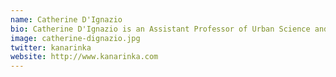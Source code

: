 ```yaml
---
name: Catherine D'Ignazio
bio: Catherine D'Ignazio is an Assistant Professor of Urban Science and Planning in the Department of Urban Studies and Planning at MIT. She is also Director of the Data + Feminism Lab which uses data and computational methods to work towards gender and racial equity, particularly as they relate to space and place.
image: catherine-dignazio.jpg
twitter: kanarinka
website: http://www.kanarinka.com
---
```

